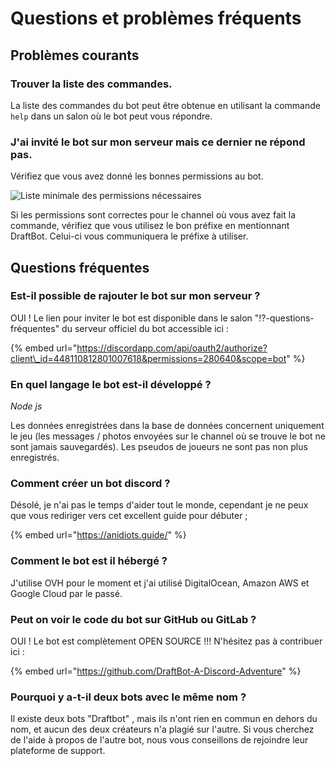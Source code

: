 # Questions et problèmes fréquents

## Problèmes courants

### Trouver la liste des commandes.

La liste des commandes du bot peut être obtenue en utilisant la commande `help` dans un salon où le bot peut vous répondre.

### J'ai invité le bot sur mon serveur mais ce dernier ne répond pas.

Vérifiez que vous avez donné les bonnes permissions au bot. 

![Liste minimale des permissions n&#xE9;cessaires](../.gitbook/assets/image%20%2815%29.png)

Si les permissions sont correctes pour le channel où vous avez fait la commande, vérifiez que vous utilisez le bon préfixe en mentionnant DraftBot. Celui-ci vous communiquera le préfixe à utiliser.

## Questions fréquentes

### **Est-il possible de rajouter le bot sur mon serveur ?** 

OUI ! Le lien pour inviter le bot est disponible dans le salon "⁉-questions-fréquentes" du serveur officiel du bot accessible ici :

{% embed url="https://discordapp.com/api/oauth2/authorize?client\_id=448110812801007618&permissions=280640&scope=bot" %}

### **En quel langage le bot est-il développé ?**

_Node js_

Les données enregistrées dans la base de données concernent uniquement le jeu \(les messages / photos envoyées sur le channel où se trouve le bot ne sont jamais sauvegardés\). Les pseudos de joueurs ne sont pas non plus enregistrés.

### Comment créer un bot discord ?

Désolé, je n'ai pas le temps d'aider tout le monde, cependant je ne peux que vous rediriger vers cet excellent guide pour débuter ;

{% embed url="https://anidiots.guide/" %}

### ​Comment le bot est il hébergé ?

J'utilise OVH pour le moment et j'ai utilisé DigitalOcean, Amazon AWS et Google Cloud par le passé.

### **Peut on voir le code du bot sur GitHub ou GitLab ?**

OUI ! Le bot est complètement OPEN SOURCE !!! N'hésitez pas à contribuer ici : 

{% embed url="https://github.com/DraftBot-A-Discord-Adventure" %}

### Pourquoi y a-t-il deux bots avec le même nom ?

Il existe deux bots "Draftbot" , mais ils n'ont rien en commun en dehors du nom, et aucun des deux créateurs n'a plagié sur l'autre. Si vous cherchez de l'aide à propos de l'autre bot, nous vous conseillons de rejoindre leur plateforme de support.

​

